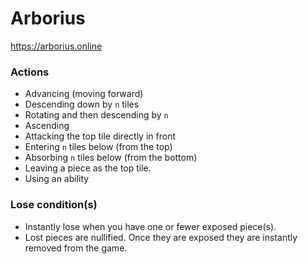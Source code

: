 # Arborius
https://arborius.online

### Actions
- Advancing (moving forward)
- Descending down by `n` tiles
- Rotating and then descending by `n`
- Ascending
- Attacking the top tile directly in front
- Entering `n` tiles below (from the top)
- Absorbing `n` tiles below (from the bottom)
- Leaving a piece as the top tile.
- Using an ability

### Lose condition(s)
- Instantly lose when you have one or fewer exposed piece(s).
- Lost pieces are nullified.  Once they are exposed they are instantly removed from the game.

